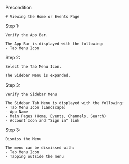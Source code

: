 Precondition
```
# Viewing the Home or Events Page
```

Step 1:
```
Verify the App Bar.
```
```
The App Bar is displayed with the following:
- Tab Menu Icon
```

Step 2:
```
Select the Tab Menu Icon.
```
```
The Sidebar Menu is expanded.
```

Step 3:
```
Verify the Sidebar Menu
```
```
The Sidebar Tab Menu is displayed with the following:
- Tab Menu Icon (Landscape)
- App Name
- Main Pages (Home, Events, Channels, Search)
- Account Icon and "Sign in" link
```

Step 3:
```
Dismiss the Menu
```
```
The menu can be dismissed with:
- Tab Menu Icon
- Tapping outside the menu
```